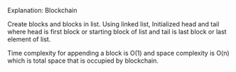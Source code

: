 Explanation: Blockchain

Create blocks and blocks in list. Using linked list, Initialized head and tail where head is first block or starting block of list and tail is last block or last element of list.

Time complexity for appending a block is O(1) and space complexity is O(n) which is total space that is occupied by blockchain.